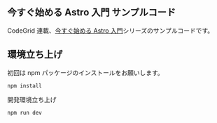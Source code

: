 ## 今すぐ始める Astro 入門 サンプルコード

CodeGrid 連載、[今すぐ始める Astro 入門](https://www.codegrid.net/series/2022-astro)シリーズのサンプルコードです。

## 環境立ち上げ

初回は npm パッケージのインストールをお願いします。

```shell
npm install
```

開発環境立ち上げ

```
npm run dev
```
